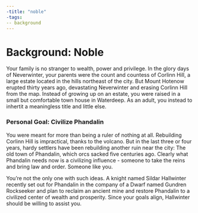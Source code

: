 ```yaml
---
-title: "noble"
-tags:
-- background
---
```

# Background: Noble
Your family is no stranger to wealth, power and privilege. In the glory days of Neverwinter, your parents were the count and countess of Corlinn Hill, a large estate located in the hills northeast of the city. But Mount Hotenow erupted thirty years ago, devastating Neverwinter and erasing Corlinn Hill from the map. Instead of growing up on an estate, you were raised in a small but comfortable town house in Waterdeep. As an adult, you instead to inhertit a meaningless title and little else.

### Personal Goal: Civilize Phandalin
You were meant for more than being a ruler of nothing at all. Rebuilding Corlinn Hill is impractical, thanks to the volcano. But in the last three or four years, hardy settlers have been rebuilding another ruin near the city: The old town of Phandalin, which orcs sacked five centuries ago. Clearly what Phandalin needs now is a civilizing influence - someone to take the reins and bring law and order. Someone like you.

You’re not the only one with such ideas. A knight named Sildar Hallwinter recently set out for Phandalin in the company of a Dwarf named Gundren Rockseeker and plan to reclaim an ancient mine and restore Phandalin to a civilized center of wealth and prosperity. Since your goals align, Hallwinter should be willing to assist you.